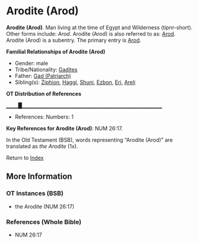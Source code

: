 # Arodite (Arod)
**Arodite (Arod)**. 
Man living at the time of Egypt and Wilderness (tipnr-short). 
Other forms include: 
*Arod*. 
Arodite (Arod) is also referred to as: 
[Arod](Arod.md). 
Arodite (Arod) is a subentry. The primary entry is 
[Arod](Arod.md). 




**Familial Relationships of Arodite (Arod)**


* Gender: male
* Tribe/Nationality: [Gadites](../../../groups/md/acai/Gad.md)
* Father: [Gad (Patriarch)](Gad.md)
* Sibling(s): [Ziphion](Ziphion.md), [Haggi](Haggi.md), [Shuni](Shuni.md), [Ezbon](Ezbon.md), [Eri](Eri.md), [Areli](Areli.md)


**OT Distribution of References**

▁▁▁█▁▁▁▁▁▁▁▁▁▁▁▁▁▁▁▁▁▁▁▁▁▁▁▁▁▁▁▁▁▁▁▁▁▁▁
* References: Numbers: 1



**Key References for Arodite (Arod)**: 
NUM 26:17. 


In the Old Testament (BSB), words representing “Arodite (Arod)” are translated as 
*the Arodite* (1x). 




Return to [Index](00-Index.md)

## More Information

### OT Instances (BSB)

* the Arodite (NUM 26:17)



### References (Whole Bible)

* NUM 26:17



